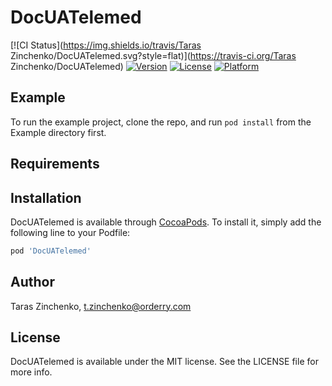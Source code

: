 # DocUATelemed

[![CI Status](https://img.shields.io/travis/Taras Zinchenko/DocUATelemed.svg?style=flat)](https://travis-ci.org/Taras Zinchenko/DocUATelemed)
[![Version](https://img.shields.io/cocoapods/v/DocUATelemed.svg?style=flat)](https://cocoapods.org/pods/DocUATelemed)
[![License](https://img.shields.io/cocoapods/l/DocUATelemed.svg?style=flat)](https://cocoapods.org/pods/DocUATelemed)
[![Platform](https://img.shields.io/cocoapods/p/DocUATelemed.svg?style=flat)](https://cocoapods.org/pods/DocUATelemed)

## Example

To run the example project, clone the repo, and run `pod install` from the Example directory first.

## Requirements

## Installation

DocUATelemed is available through [CocoaPods](https://cocoapods.org). To install
it, simply add the following line to your Podfile:

```ruby
pod 'DocUATelemed'
```

## Author

Taras Zinchenko, t.zinchenko@orderry.com

## License

DocUATelemed is available under the MIT license. See the LICENSE file for more info.
